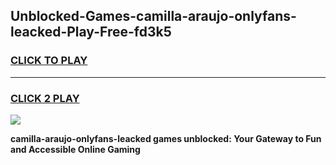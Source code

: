 
## Unblocked-Games-camilla-araujo-onlyfans-leacked-Play-Free-fd3k5
<h3>
<a href="https://premium76.site?title=camilla-araujo-onlyfans-leacked&ref=09A">CLICK TO PLAY</a></h3>
<hr>

<h3>
<a href="https://premium76.site?title=camilla-araujo-onlyfans-leacked&ref=09A">CLICK 2 PLAY</a>
  
</h3>

<a href="https://premium76.site?title=camilla-araujo-onlyfans-leacked&ref=09A"><img src="https://clearcache.store/games.png"></a>


**camilla-araujo-onlyfans-leacked games unblocked: Your Gateway to Fun and Accessible Online Gaming**
